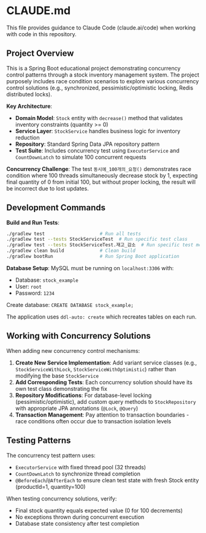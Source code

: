 # CLAUDE.md

This file provides guidance to Claude Code (claude.ai/code) when working with code in this repository.

## Project Overview

This is a Spring Boot educational project demonstrating concurrency control patterns through a stock inventory management system. The project purposely includes race condition scenarios to explore various concurrency control solutions (e.g., synchronized, pessimistic/optimistic locking, Redis distributed locks).

**Key Architecture**:
- **Domain Model**: `Stock` entity with `decrease()` method that validates inventory constraints (quantity >= 0)
- **Service Layer**: `StockService` handles business logic for inventory reduction
- **Repository**: Standard Spring Data JPA repository pattern
- **Test Suite**: Includes concurrency test using `ExecutorService` and `CountDownLatch` to simulate 100 concurrent requests

**Concurrency Challenge**: The test `동시에_100개의_요청()` demonstrates race condition where 100 threads simultaneously decrease stock by 1, expecting final quantity of 0 from initial 100, but without proper locking, the result will be incorrect due to lost updates.

## Development Commands

**Build and Run Tests**:
```bash
./gradlew test                    # Run all tests
./gradlew test --tests StockServiceTest  # Run specific test class
./gradlew test --tests StockServiceTest.재고_감소  # Run specific test method
./gradlew clean build             # Clean build
./gradlew bootRun                 # Run Spring Boot application
```

**Database Setup**:
MySQL must be running on `localhost:3306` with:
- Database: `stock_example`
- User: `root`
- Password: `1234`

Create database: `CREATE DATABASE stock_example;`

The application uses `ddl-auto: create` which recreates tables on each run.

## Working with Concurrency Solutions

When adding new concurrency control mechanisms:

1. **Create New Service Implementation**: Add variant service classes (e.g., `StockServiceWithLock`, `StockServiceWithOptimistic`) rather than modifying the base `StockService`
2. **Add Corresponding Tests**: Each concurrency solution should have its own test class demonstrating the fix
3. **Repository Modifications**: For database-level locking (pessimistic/optimistic), add custom query methods to `StockRepository` with appropriate JPA annotations (`@Lock`, `@Query`)
4. **Transaction Management**: Pay attention to transaction boundaries - race conditions often occur due to transaction isolation levels

## Testing Patterns

The concurrency test pattern uses:
- `ExecutorService` with fixed thread pool (32 threads)
- `CountDownLatch` to synchronize thread completion
- `@BeforeEach`/`@AfterEach` to ensure clean test state with fresh Stock entity (productId=1, quantity=100)

When testing concurrency solutions, verify:
- Final stock quantity equals expected value (0 for 100 decrements)
- No exceptions thrown during concurrent execution
- Database state consistency after test completion

